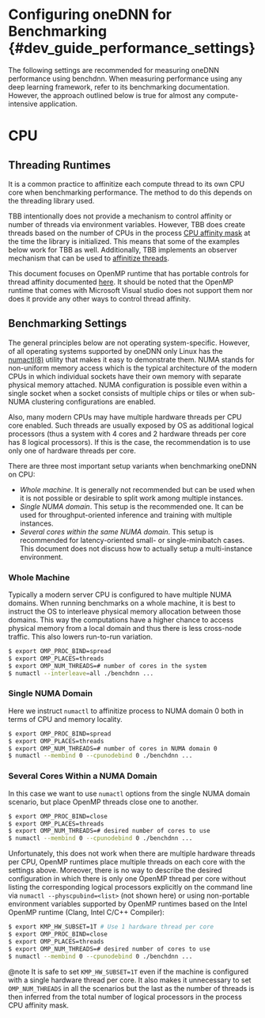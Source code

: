 Configuring oneDNN for Benchmarking {#dev_guide_performance_settings}
=====================================================================

The following settings are recommended for measuring oneDNN performance using
benchdnn. When measuring performance using any deep learning framework, refer
to its benchmarking documentation. However, the approach outlined below is
true for almost any compute-intensive application.

# CPU

## Threading Runtimes

It is a common practice to affinitize each compute thread to its own CPU core
when benchmarking performance. The method to do this depends on the threading
library used.

TBB intentionally does not provide a mechanism to control affinity or number
of threads via environment variables. However, TBB does create threads based
on the number of CPUs in the process
[CPU affinity mask](https://en.wikipedia.org/wiki/Affinity_mask)
at the time the library is initialized. This means that some of the examples
below work for TBB as well. Additionally, TBB implements an observer mechanism
that can be used to
[affinitize threads](https://www.threadingbuildingblocks.org/docs/help/reference/task_scheduler/task_scheduler_observer.html).

This document focuses on OpenMP runtime that has portable controls for thread
affinity documented
[here](https://www.openmp.org/spec-html/5.0/openmpch6.html#x287-20510006).
It should be noted that the OpenMP runtime that comes with Microsoft Visual
studio does not support them nor does it provide any other ways to control
thread affinity.

## Benchmarking Settings

The general principles below are not operating system-specific. However, of
all operating systems supported by oneDNN only Linux has the
[numactl(8)](https://linux.die.net/man/8/numactl) utility that makes it easy
to demonstrate them. NUMA stands for non-uniform memory access which is the
typical architecture of the modern CPUs in which individual sockets have their
own memory with separate physical memory attached. NUMA configuration is
possible even within a single socket when a socket consists of multiple chips
or tiles or when sub-NUMA clustering configurations are enabled.

Also, many modern CPUs may have multiple hardware threads per CPU core
enabled. Such threads are usually exposed by OS as additional logical
processors (thus a system with 4 cores and 2 hardware threads per core has 8
logical processors). If this is the case, the recommendation is to use only
one of hardware threads per core.

There are three most important setup variants when benchmarking oneDNN on CPU:
- *Whole machine*. It is generally not recommended but can be used when it
  is not possible or desirable to split work among multiple instances.
- *Single NUMA domain*. This setup is the recommended one. It can be used for
  throughput-oriented inference and training with multiple instances.
- *Several cores within the same NUMA domain*. This setup is recommended for
  latency-oriented small- or single-minibatch cases.
This document does not discuss how to actually setup a multi-instance
environment.

### Whole Machine

Typically a modern server CPU is configured to have multiple NUMA domains.
When running benchmarks on a whole machine, it is best to instruct the OS to
interleave physical memory allocation between those domains. This way the
computations have a higher chance to access physical memory from a local
domain and thus there is less cross-node traffic. This also lowers run-to-run
variation.

~~~sh
$ export OMP_PROC_BIND=spread
$ export OMP_PLACES=threads
$ export OMP_NUM_THREADS=# number of cores in the system
$ numactl --interleave=all ./benchdnn ...
~~~

### Single NUMA Domain

Here we instruct `numactl` to affinitize process to NUMA domain 0 both in
terms of CPU and memory locality.

~~~sh
$ export OMP_PROC_BIND=spread
$ export OMP_PLACES=threads
$ export OMP_NUM_THREADS=# number of cores in NUMA domain 0
$ numactl --membind 0 --cpunodebind 0 ./benchdnn ...
~~~

### Several Cores Within a NUMA Domain

In this case we want to use `numactl` options from the single NUMA domain
scenario, but place OpenMP threads close one to another.

~~~sh
$ export OMP_PROC_BIND=close
$ export OMP_PLACES=threads
$ export OMP_NUM_THREADS=# desired number of cores to use
$ numactl --membind 0 --cpunodebind 0 ./benchdnn ...
~~~

Unfortunately, this does not work when there are multiple hardware threads per
CPU, OpenMP runtimes place multiple threads on each core with the settings
above. Moreover, there is no way to describe the desired configuration in
which there is only one OpenMP thread per core without listing the
corresponding logical processors explicitly on the command line via `numactl
--physcpubind=<list>` (not shown here) or using non-portable environment
variables supported by OpenMP runtimes based on the Intel OpenMP runtime
(Clang, Intel C/C++ Compiler):

~~~sh
$ export KMP_HW_SUBSET=1T # Use 1 hardware thread per core
$ export OMP_PROC_BIND=close
$ export OMP_PLACES=threads
$ export OMP_NUM_THREADS=# desired number of cores to use
$ numactl --membind 0 --cpunodebind 0 ./benchdnn ...
~~~

@note
    It is safe to set `KMP_HW_SUBSET=1T` even if the machine is configured
    with a single hardware thread per core. It also makes it unnecessary to
    set `OMP_NUM_THREADS` in all the scenarios but the last as the number of
    threads is then inferred from the total number of logical processors
    in the process CPU affinity mask.

